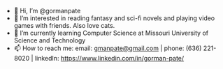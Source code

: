 - 👋 Hi, I’m @gormanpate
- 👀 I’m interested in reading fantasy and sci-fi novels and playing video games with friends. Also love cats.
- 🌱 I’m currently learning Computer Science at Missouri University of Science and Technology
- 📫 How to reach me: email: gmanpate@gmail.com | phone: (636) 221-8020 | linkedIn: https://www.linkedin.com/in/gorman-pate/


<!---
gormanpate/gormanpate is a ✨ special ✨ repository because its `README.md` (this file) appears on your GitHub profile.
You can click the Preview link to take a look at your changes.
--->
